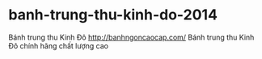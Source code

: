 banh-trung-thu-kinh-do-2014
===========================

Bánh trung thu Kinh Đô http://banhngoncaocap.com/ Bánh trung thu Kinh Đô chính hãng chất lượng cao
